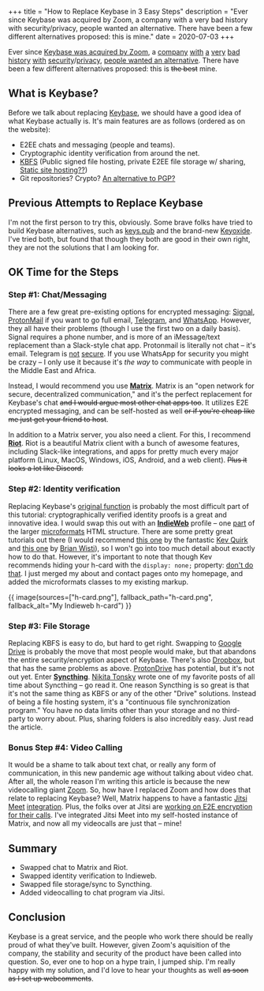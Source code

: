 +++
title = "How to Replace Keybase in 3 Easy Steps"
description = "Ever since Keybase was acquired by Zoom, a company with a very bad history with security/privacy, people wanted an alternative. There have been a few different alternatives proposed: this is mine."
date = 2020-07-03
+++

Ever since [Keybase was acquired by Zoom][keybase-joins-zoom], a [company][zoom-security-one] [with][zoom-security-two] [a][zoom-security-three] [very][zoom-security-four]
[bad][zoom-security-five] [history][zoom-security-six] [with][zoom-security-seven] [security][zoom-security-eight]/[privacy][zoom-security-nine],
[people wanted an alternative][zoom-security-ten]. There have been a few different alternatives proposed: this is ~~the best~~ mine.

<!-- more -->

## What is Keybase?

Before we talk about replacing [Keybase][keybase], we should have a good idea of what Keybase actually is. It's main features are as follows (ordered as on the website):
* E2EE chats and messaging (people and teams).
* Cryptographic identity verification from around the net.
* [KBFS][kbfs] (Public signed file hosting, private E2EE file storage w/ sharing, [Static site hosting??][kbfs-static])
* Git repositories? Crypto? [An alternative to PGP?][saltpack]

## Previous Attempts to Replace Keybase

I'm not the first person to try this, obviously. Some brave folks have tried to build Keybase alternatives, such as [keys.pub][keys.pub] and the brand-new [Keyoxide][keyoxide].
I've tried both, but found that though they both are good in their own right, they are not the solutions that I am looking for.

## OK Time for the Steps

### Step #1: Chat/Messaging

There are a few great pre-existing options for encrypted messaging: [Signal][signal], [ProtonMail][protonmail] if you want to go full email, [Telegram][telegram], and
[WhatsApp][whatsapp]. However, they all have their problems (though I use the first two on a daily basis). Signal requires a phone number, and is more of an iMessage/text
replacement than a Slack-style chat app. Protonmail is literally not chat – it's email. Telegram is [not][telegram-security-one] [secure][telegram-security-two]. If you use
WhatsApp for security you might be crazy – I only use it because it's *the way* to communicate with people in the Middle East and Africa.

Instead, I would recommend you use [**Matrix**][matrix]. Matrix is an "open network for secure, decentralized communication," and it's the perfect replacement for Keybase's chat
~~and I would argue most other chat apps too~~. It utilizes E2E encrypted messaging, and can be self-hosted as well ~~or if you're cheap like me just get your friend to host~~.

In addition to a Matrix server, you also need a client. For this, I recommend [**Riot**][riot]. Riot is a beautiful Matrix client with a bunch of awesome features, including
Slack-like integrations, and apps for pretty much every major platform (Linux, MacOS, Windows, iOS, Android, and a web client). ~~Plus it looks a lot like Discord.~~

### Step #2: Identity verification

Replacing Keybase's [original function][keybase-archive] is probably the most difficult part of this tutorial: cryptographically verified identity proofs is a great and
innovative idea. I would swap this out with an [**IndieWeb**][indieweb] profile – one [part][h-card] of the larger [microformats][microformats] HTML structure. There are some
pretty great tutorials out there (I would recommend [this one][kev-article] by the fantastic [Kev Quirk][kev] and [this one][brian-article] by [Brian Wisti][brian]), so I won't
go into too much detail about exactly how to do that. However, it's important to note that though Kev recommends hiding your h-card with the `display: none;` property: [don't do
that][invisible-metadata]. I just merged my about and contact pages onto my homepage, and added the microformats classes to my existing markup.

{{ image(sources=["h-card.png"], fallback_path="h-card.png", fallback_alt="My Indieweb h-card") }}

### Step #3: File Storage

Replacing KBFS is easy to do, but hard to get right. Swapping to [Google Drive][drive] is probably the move that most people would make, but that abandons the entire
security/encryption aspect of Keybase. There's also [Dropbox][dropbox], but that has the same problems as above. [ProtonDrive][proton-drive] has potential, but it's not out yet.
Enter [**Syncthing**][syncthing]. [Nikita Tonsky][sync-article] wrote one of my favorite posts of all time about Syncthing – go read it. One reason Syncthing is so great is that
it's not the same thing as KBFS or any of the other "Drive" solutions. Instead of being a file hosting system, it's a "continuous file synchronization program." You have no data
limits other than your storage and no third-party to worry about. Plus, sharing folders is also incredibly easy. Just read the article.

### Bonus Step #4: Video Calling

It would be a shame to talk about text chat, or really any form of communication, in this new pandemic age without talking about video chat. After all, the whole reason I'm
writing this article is because the new videocalling giant [Zoom][zoom]. So, how have I replaced Zoom and how does that relate to replacing Keybase? Well, Matrix happens to have
a fantastic [Jitsi Meet][jitsi] [integration][jitsi-in-matrix]. Plus, the folks over at Jitsi are [working on E2E encryption for their calls][jitsi-e2e]. I've integrated Jitsi
Meet into my self-hosted instance of Matrix, and now all my videocalls are just that – mine!

## Summary

* Swapped chat to Matrix and Riot.
* Swapped identity verification to Indieweb.
* Swapped file storage/sync to Syncthing.
* Added videocalling to chat program via Jitsi.

## Conclusion

Keybase is a great service, and the people who work there should be really proud of what they've built. However, given Zoom's aquisition of the company, the stability and
security of the product have been called into question. So, ever one to hop on a hype train, I jumped ship. I'm really happy with my solution, and I'd love to hear your thoughts
as well ~~as soon as I set up webcomments~~.

[keybase-joins-zoom]: https://keybase.io/blog/keybase-joins-zoom
[zoom-security-one]: https://medium.com/bugbountywriteup/zoom-zero-day-4-million-webcams-maybe-an-rce-just-get-them-to-visit-your-website-ac75c83f4ef5
[zoom-security-two]: https://theintercept.com/2020/03/31/zoom-meeting-encryption/
[zoom-security-three]: https://twitter.com/c1truz_/status/1244737672930824193
[zoom-security-four]: https://protonmail.com/blog/zoom-privacy-issues/
[zoom-security-five]: https://www.axios.com/zoom-closes-chinese-user-account-tiananmen-square-f218fed1-69af-4bdd-aac4-7eaf67f34084.html
[zoom-security-six]: https://twitter.com/nicoagrant/status/1268020841054269440
[zoom-security-seven]: https://citizenlab.ca/2020/04/move-fast-roll-your-own-crypto-a-quick-look-at-the-confidentiality-of-zoom-meetings/
[zoom-security-eight]: https://twitter.com/DanAmodio/status/1245329512889487361
[zoom-security-nine]: https://twitter.com/Ouren/status/1241398181205889024
[zoom-security-ten]: https://news.ycombinator.com/item?id=23103386
[keybase]: https://keybase.io/
[kbfs]: https://book.keybase.io/docs/files
[kbfs-static]: https://book.keybase.io/docs/files#keybase-pub
[saltpack]: https://saltpack.org/
[keys.pub]: https://keys.pub/
[keyoxide]: https://keyoxide.org/
[signal]: https://signal.org/
[protonmail]: https://beta.protonmail.com/
[telegram]: https://telegram.org/
[whatsapp]: https://www.whatsapp.com/
[telegram-security-one]: https://news.ycombinator.com/item?id=6936539
[telegram-security-two]: https://translate.google.com/translate?hl=en&sl=ru&u=http://habrahabr.ru/post/206900/
[matrix]: https://matrix.org/
[riot]: https://about.riot.im/
[keybase-archive]: https://web.archive.org/web/20140322062148/https://keybase.io/
[indieweb]: https://indieweb.org/
[h-card]: http://microformats.org/wiki/h-card
[microformats]: http://microformats.org/
[kev-article]: https://kevq.uk/how-to-create-an-indieweb-profile/
[kev]: https://kevq.uk/
[brian-article]: https://randomgeekery.org/post/2020/04/indieweb-h-cards/
[brian]: https://randomgeekery.org/
[invisible-metadata]: https://indieweb.org/antipatterns#invisible_metadata
[drive]: https://www.google.com/drive/
[dropbox]: https://www.dropbox.com/
[proton-drive]: https://twitter.com/ProtonMail/status/1278389663078768641
[syncthing]: https://syncthing.net/
[sync-article]: https://tonsky.me/blog/syncthing/
[zoom]: https://zoom.us/
[jitsi]: https://jitsi.org/
[jitsi-in-matrix]: https://matrix.org/blog/2020/04/06/running-your-own-secure-communication-service-with-matrix-and-jitsi
[jitsi-e2e]: https://jitsi.org/blog/e2ee/

